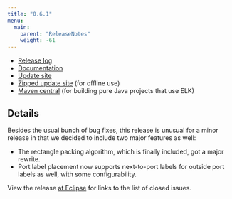 ```yaml
---
title: "0.6.1"
menu:
  main:
    parent: "ReleaseNotes"
    weight: -61
---
```


* [Release log](https://projects.eclipse.org/projects/modeling.elk/releases/0.6.1)
* [Documentation](https://download.eclipse.org/elk/updates/releases/0.6.1/elk-0.6.1-docs.zip)
* [Update site](https://download.eclipse.org/elk/updates/releases/0.6.1/)
* [Zipped update site](https://download.eclipse.org/elk/updates/releases/0.6.1/elk-0.6.1.zip) (for offline use)
* [Maven central](https://repo.maven.apache.org/maven2/org/eclipse/elk/) (for building pure Java projects that use ELK)



## Details

Besides the usual bunch of bug fixes, this release is unusual for a minor release in that we decided to include two major features as well:

* The rectangle packing algorithm, which is finally included, got a major rewrite.
* Port label placement now supports next-to-port labels for outside port labels as well, with some configurability.

View the release [at Eclipse](https://projects.eclipse.org/projects/modeling.elk/releases/0.6.1) for links to the list of closed issues.
